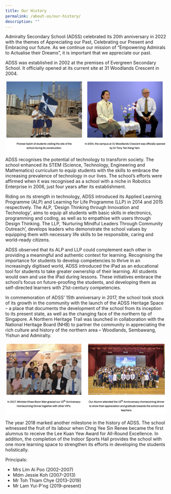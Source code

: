 ```yaml
---
title: Our History
permalink: /about-us/our-history/
description: ""
---
```

Admiralty Secondary School (ADSS) celebrated its 20th anniversary in 2022 with the themes of Appreciating our Past, Celebrating our Present and Embracing our future. As we continue our mission of “Empowering Admirals to Actualise their Dreams”, it is important that we appreciate our past.

  

ADSS was established in 2002 at the premises of Evergreen Secondary School. It officially opened at its current site at 31 Woodlands Crescent in 2004.

![](/images/ourhistory.png)

ADSS recognises the potential of technology to transform society. The school enhanced its STEM (Science, Technology, Engineering and Mathematics) curriculum to equip students with the skills to embrace the increasing prevalence of technology in our lives. The school’s efforts were affirmed when it was recognised as a school with a niche in Robotics Enterprise in 2006, just four years after its establishment.

  

Riding on its strength in technology, ADSS introduced its Applied Learning Programme (ALP) and Learning for Life Programme (LLP) in 2014 and 2015 respectively. The ALP, ‘Design Thinking through Innovation and Technology’, aims to equip all students with basic skills in electronics, programming and coding, as well as to empathise with users through Design Thinking. The LLP, ‘Nurturing Mindful Leaders Through Community Outreach’, develops leaders who demonstrate the school values by equipping them with necessary life skills to be responsible, caring and world-ready citizens.

  

ADSS observed that its ALP and LLP could complement each other in providing a meaningful and authentic context for learning. Recognising the importance for students to develop competencies to thrive in an increasingly digitised world, ADSS introduced the iPad as an educational tool for students to take greater ownership of their learning. All students would own and use the iPad during lessons. These initiatives embrace the school’s focus on future-proofing the students, and developing them as self-directed learners with 21st-century competencies.

  

In commemoration of ADSS’ 15th anniversary in 2017, the school took stock of its growth in the community with the launch of the ADSS Heritage Space – a place that documents the development of the school from its inception to its present state, as well as the changing face of the northern tip of Singapore. A Northern Heritage Trail was launched in collaboration with the National Heritage Board (NHB) to partner the community in appreciating the rich culture and history of the northern area – Woodlands, Sembawang, Yishun and Admiralty.

![](/images/ourhistory2.png)

The year 2018 marked another milestone in the history of ADSS. The school witnessed the fruit of its labour when Chng Yee Sin Renee became the first alumnus to receive the Lee Kuan Yew Award for All-Round Excellence. In addition, the completion of the Indoor Sports Hall provides the school with one more learning space to strengthen its efforts in developing the students holistically.

  

Principals:

*   Mrs Lim Ai Poo (2002–2007)
*   Mdm Jessie Koh (2007–2013)
*   Mr Toh Thiam Chye (2013–2019)
*   Mr Lam Yui-P'ng (2019–present)